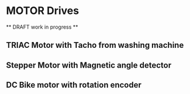 # MOTOR Drives 
** DRAFT work in progress **
## TRIAC Motor with Tacho from washing machine
## Stepper Motor with Magnetic angle detector
## DC Bike motor with rotation encoder